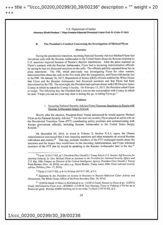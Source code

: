 +++
title = "1/ccc_00200_00299/30_39/00236"
description = ""
weight = 20
+++

<table style="border:2px solid black;max-width:800px;max-height:800px;" 
><tr><td>
<img class="center-fit-jpg"
src="/jpg_/jpg_mueller_report_searchable_236.jpg">
1/ccc_00200_00299/30_39/00236
</img></td></tr></table>
